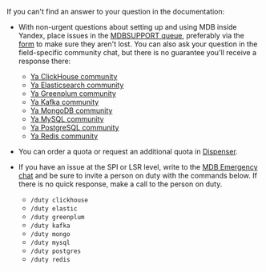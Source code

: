 If you can't find an answer to your question in the documentation:

- With non-urgent questions about setting up and using MDB inside Yandex, place issues in the [MDBSUPPORT queue](https://st.yandex-team.ru/MDBSUPPORT), preferably via the [form](https://st.yandex-team.ru/createTicket?queue=MDBSUPPORT&_form=23941) to make sure they aren't lost. You can also ask your question in the field-specific community chat, but there is no guarantee you'll receive a response there: 

   - [Ya ClickHouse community](https://t.me/joinchat/CCDG-0xr4EZOAQdjd0mdgg)
   - [Ya Elasticsearch community](https://t.me/joinchat/CCDG-01vFEW7xhWYxLgMDQ)
   - [Ya Greenplum community](https://t.me/joinchat/d7lTthPUL28xYTUy)
   - [Ya Kafka community](https://t.me/joinchat/CCDG-0WyQTfU3nrYLA-L-A)
   - [Ya MongoDB community](https://t.me/joinchat/CCDG-0j8slyfw1YwzBRsZQ)
   - [Ya MySQL community](https://t.me/joinchat/CCDG-1NgeZXWauTBursiKA)
   - [Ya PostgreSQL community](https://t.me/joinchat/CCDG-0UmtZH7qTTbMCcF1Q)
   - [Ya Redis community](https://t.me/joinchat/CCDG-xwq_OIW-32Oa7hEPQ)

- You can order a quota or request an additional quota in [Dispenser](../../managed-postgresql/quotas.md).
- If you have an issue at the SPI or LSR level, write to the [MDB Emergency chat](https://t.me/joinchat/CCDG-0Dje_KWvyMQ-bFMtA) and be sure to invite a person on duty with the commands below. If there is no quick response, make a call to the person on duty.

   - `/duty clickhouse`
   - `/duty elastic`
   - `/duty greenplum`
   - `/duty kafka`
   - `/duty mongo`
   - `/duty mysql`
   - `/duty postgres`
   - `/duty redis`